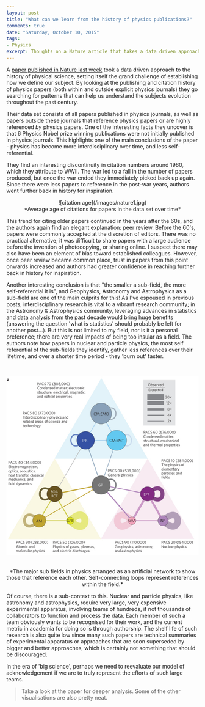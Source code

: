 ```yaml
---
layout: post
title: "What can we learn from the history of physics publications?"
comments: true
date: "Saturday, October 10, 2015"
tags:
- Physics
excerpt: Thoughts on a Nature article that takes a data driven approach to understanding the history of physics
---
```


A <a target="_blank" href="http://www.nature.com/nphys/journal/v11/n10/full/nphys3494.html">paper published in Nature last week</a> took a data driven approach to the history of physical science, setting itself the grand challenge of establishing how we define our subject. By looking at the publishing and citation history of physics papers (both within and outside explicit physics journals) they go searching for patterns that can help us understand the subjects evolution throughout the past century.

Their data set consists of all papers published in physics journals, as well as papers outside these journals that reference physics papers or are highly referenced *by* physics papers. One of the interesting facts they uncover is that 6 Physics Nobel prize winning publications were not initially published in physics journals. This highlights one of the main conclusions of the paper - physics has become more interdisciplinary over time, and less self-referential.

They find an interesting discontinuity in citation numbers around 1960, which they attribute to WWII. The war led to a fall in the number of papers produced, but once the war ended they immediately picked back up again. Since there were less papers to reference in the post-war years, authors went further back in history for inspiration.

<center>
![citation age](/images/nature1.jpg)
</center>
<center>*Average age of citations for papers in the data set over time*</center>

This trend for citing older papers continued in the years after the 60s, and the authors again find an elegant explanation: peer review. Before the 60's, papers were commonly accepted at the discretion of editors. There was no practical alternative; it was difficult to share papers with a large audience before the invention of photocopying, or sharing online. I suspect there may also have been an element of bias toward established colleagues. However, once peer review became common place, trust in papers from this point onwards increased and authors had greater confidence in reaching further back in history for inspiration.

Another interesting conclusion is that "the smaller a sub-field, the more self-referential it is", and Geophysics, Astronomy and Astrophysics as a sub-field are one of the main culprits for this! As I've espoused in previous posts, interdisciplinary research is vital to a vibrant research community; in the Astronomy & Astrophysics community, leveraging advances in statistics and data analysis from the past decade would bring huge benefits (answering the question 'what is statistics' should probably be left for another post...). But this is not limited to my field, nor is it a personal preference; there are very real impacts of being too insular as a field. The authors note how papers in nuclear and particle physics, the most self referential of the sub-fields they identify, gather less references over their lifetime, and over a shorter time period - they 'burn out' faster.

<br><center>
![citation age](/images/nature2.jpg)
</center><br>
<center>*The major sub fields in physics arranged as an artificial network to show those that reference each other. Self-connecting loops represent references within the field.*</center>


Of course, there is a sub-context to this. Nuclear and particle physics, like astronomy and astrophysics, require very large, very expensive experimental apparatus, involving teams of hundreds, if not thousands of collaborators to function and process the data. Each member of such a team obviously wants to be recognised for their work, and the current metric in academia for doing so is through authorship. The shelf life of such research is also quite low since many such papers are technical summaries of experimental apparatus or approaches that are soon superseded by bigger and better approaches, which is certainly not something that should be discouraged.

In the era of 'big science', perhaps we need to reevaluate our model of acknowledgement if we are to truly represent the efforts of such large teams.

> Take a look at the paper for deeper analysis. Some of the other visualisations are also pretty neat.
